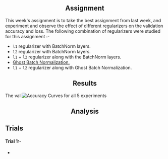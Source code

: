 <h2 align = 'center'> Assignment </h2>

This week's assignment is to take the best assignment from last week, and experiment and observe the effect of different regularizers on the validation accuracy and loss. The following combination of regularizers were studied for this assignment :- 
* `l1` regularizer with BatchNorm layers.
* `l2` regularizer with BatchNorm layers. 
* `l1` + `l2` regularizer along with the BatchNorm layers. 
* [Ghost Batch Normalization.](https://arxiv.org/pdf/1705.08741.pdf)
* `l1` + `l2` regularizer along with Ghost Batch Normalization.  

<h2 align = 'center'>  Results </h2>

The val
![Accuracy Curves for all 5 experiments](images/summary_plot_for_runs_accuracy.png)
<h2 align = 'center'>  Analysis </h2>

## Trials

#### Trial 1:-

* 
